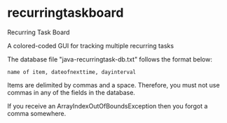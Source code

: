 # recurringtaskboard
Recurring Task Board

A colored-coded GUI for tracking multiple recurring tasks

The database file "java-recurringtask-db.txt" follows the format below:

    name of item, dateofnexttime, dayinterval
    
Items are delimited by commas and a space. Therefore, you must not use commas in any of the fields in the database.

If you receive an ArrayIndexOutOfBoundsException then you forgot a comma somewhere.